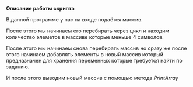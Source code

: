 **Описание работы скрипта**

В данной программе у нас на входе подаётся массив.

После этого мы начинаем его перебирать через цикл и находим количество элеметов в массиве которые меньше 4 символов.

После этого мы начинаем снова перебирать массив но сразу же после этого начинаем добавлять элементы в новый массив который предназначен для хранения переменных которые требуется найти по заданию.

И после этого выводим новый массив с помощью метода _PrintArray_

